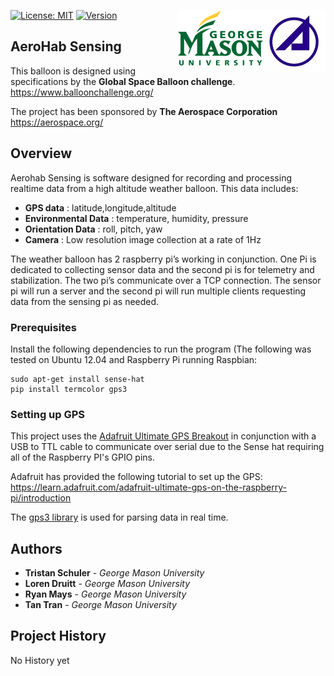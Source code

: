 <img src="AerospaceCorpLogo.png" align="right" height = "100" />    <img src="GMULogo.png" align="right" height = "90" />

[![License: MIT](https://img.shields.io/badge/License-MIT-yellow.svg)](https://opensource.org/licenses/MIT)
[![Version](https://img.shields.io/pypi/pyversions/event-bus-py2.svg)](https://www.python.org/download/releases/2.7/)

## AeroHab Sensing
This balloon is designed using specifications by the **Global Space Balloon challenge**. 
https://www.balloonchallenge.org/

The project has been sponsored by **The Aerospace Corporation**
https://aerospace.org/

## Overview

Aerohab Sensing is software designed for recording and processing realtime data from a high altitude weather balloon.  This data includes:
- **GPS data** : latitude,longitude,altitude
- **Environmental Data** : temperature, humidity, pressure
- **Orientation Data** : roll, pitch, yaw
- **Camera** : Low resolution image collection at a rate of 1Hz

The weather balloon has 2 raspberry pi’s working in conjunction. One Pi is dedicated to collecting sensor data and the second pi is for telemetry and stabilization. The two pi’s communicate over a TCP connection.  The sensor pi will run a server and the second pi will run multiple clients requesting data from the sensing pi as needed.

### Prerequisites

Install the following dependencies to run the program (The following was tested on Ubuntu 12.04 and Raspberry Pi running Raspbian: 

```
sudo apt-get install sense-hat
pip install termcolor gps3
```
### Setting up GPS
This project uses the [Adafruit Ultimate GPS Breakout](https://www.adafruit.com/product/746) in conjunction with a USB to TTL cable to communicate over serial due to the Sense hat requiring all of the Raspberry PI's GPIO pins. 

Adafruit has provided the following tutorial to set up the GPS:
https://learn.adafruit.com/adafruit-ultimate-gps-on-the-raspberry-pi/introduction

The [gps3 library](https://pypi.org/project/gps3/) is used for parsing data in real time. 

## Authors

* **Tristan Schuler** - *George Mason University* 
* **Loren Druitt** - *George Mason University* 
* **Ryan Mays** - *George Mason University* 
* **Tan Tran** - *George Mason University* 

## Project History

No History yet
